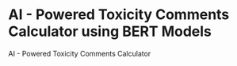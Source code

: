 # AI - Powered Toxicity Comments Calculator using BERT Models
AI - Powered Toxicity Comments Calculator
